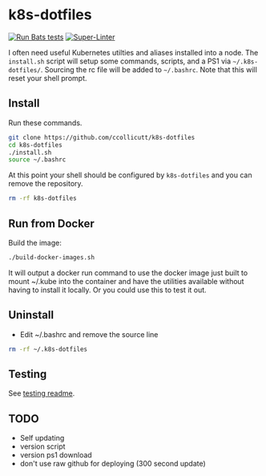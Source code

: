 # k8s-dotfiles

[![Run Bats tests](https://github.com/ccollicutt/k8s-dotfiles/actions/workflows/run.yaml/badge.svg)](https://github.com/ccollicutt/k8s-dotfiles/actions/workflows/run.yaml) [![Super-Linter](https://github.com/ccollicutt/k8s-dotfiles/actions/workflows/superlinter.yaml/badge.svg)](https://github.com/ccollicutt/k8s-dotfiles/actions/workflows/superlinter.yaml)

I often need useful Kubernetes utilties and aliases installed into a node. The `install.sh` script will setup some commands, scripts, and a PS1 via `~/.k8s-dotfiles/`. Sourcing the rc file will be added to `~/.bashrc`. Note that this will reset your shell prompt.

## Install

Run these commands.

```bash
git clone https://github.com/ccollicutt/k8s-dotfiles
cd k8s-dotfiles
./install.sh
source ~/.bashrc
```

At this point your shell should be configured by `k8s-dotfiles` and you can remove the repository.

```bash
rm -rf k8s-dotfiles
```

## Run from Docker

Build the image:

```bash
./build-docker-images.sh
```

It will output a docker run command to use the docker image just built to mount ~/.kube into the container and have the utilities available without having to install it locally. Or you could use this to test it out.

## Uninstall 

* Edit ~/.bashrc and remove the source line 

```bash
rm -rf ~/.k8s-dotfiles
```

## Testing

See [testing readme](tests/README.md).

## TODO

* Self updating
* version script
* version ps1 download
* don't use raw github for deploying (300 second update)
